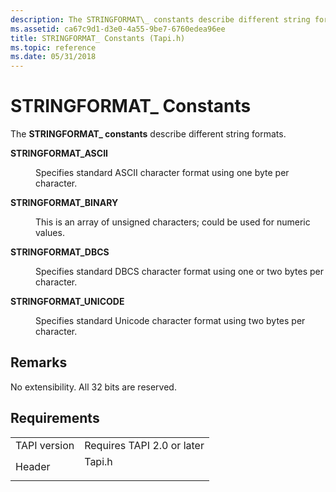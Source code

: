 ```yaml
---
description: The STRINGFORMAT\_ constants describe different string formats.
ms.assetid: ca67c9d1-d3e0-4a55-9be7-6760edea96ee
title: STRINGFORMAT_ Constants (Tapi.h)
ms.topic: reference
ms.date: 05/31/2018
---
```


# STRINGFORMAT\_ Constants

The **STRINGFORMAT\_ constants** describe different string formats.

<dl> <dt>

<span id="STRINGFORMAT_ASCII"></span><span id="stringformat_ascii"></span>**STRINGFORMAT\_ASCII**
</dt> <dd> <dl> <dt>



Specifies standard ASCII character format using one byte per character.


</dt> </dl> </dd> <dt>

<span id="STRINGFORMAT_BINARY"></span><span id="stringformat_binary"></span>**STRINGFORMAT\_BINARY**
</dt> <dd> <dl> <dt>



This is an array of unsigned characters; could be used for numeric values.


</dt> </dl> </dd> <dt>

<span id="STRINGFORMAT_DBCS"></span><span id="stringformat_dbcs"></span>**STRINGFORMAT\_DBCS**
</dt> <dd> <dl> <dt>



Specifies standard DBCS character format using one or two bytes per character.


</dt> </dl> </dd> <dt>

<span id="STRINGFORMAT_UNICODE"></span><span id="stringformat_unicode"></span>**STRINGFORMAT\_UNICODE**
</dt> <dd> <dl> <dt>



Specifies standard Unicode character format using two bytes per character.


</dt> </dl> </dd> </dl>

## Remarks

No extensibility. All 32 bits are reserved.

## Requirements



|                         |                                                                                   |
|-------------------------|-----------------------------------------------------------------------------------|
| TAPI version<br/> | Requires TAPI 2.0 or later<br/>                                             |
| Header<br/>       | <dl> <dt>Tapi.h</dt> </dl> |



 

 




